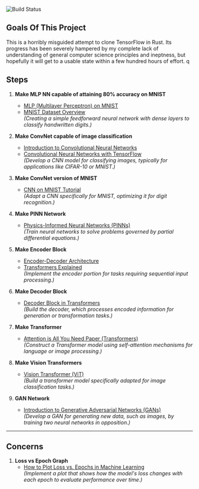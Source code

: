 ![Build Status](https://github.com/RPP1011/neuralnetworkfromscratch/actions/workflows/rust.yml/badge.svg)

## Goals Of This Project

This is a horribly misguided attempt to clone TensorFlow in Rust. Its progress has been severely hampered by my complete lack of understanding of general computer science principles and ineptness, but hopefully it will get to a usable state within a few hundred hours of effort.
q
## Steps

1. **Make MLP NN capable of attaining 80% accuracy on MNIST**  
   - [MLP (Multilayer Perceptron) on MNIST](https://en.wikipedia.org/wiki/Multilayer_perceptron)
   - [MNIST Dataset Overview](http://yann.lecun.com/exdb/mnist/)  
   *(Creating a simple feedforward neural network with dense layers to classify handwritten digits.)*

2. **Make ConvNet capable of image classification**  
   - [Introduction to Convolutional Neural Networks](https://cs231n.github.io/convolutional-networks/)
   - [Convolutional Neural Networks with TensorFlow](https://www.tensorflow.org/tutorials/images/cnn)  
   *(Develop a CNN model for classifying images, typically for applications like CIFAR-10 or MNIST.)*

3. **Make ConvNet version of MNIST**  
   - [CNN on MNIST Tutorial](https://www.tensorflow.org/tutorials/quickstart/advanced)  
   *(Adapt a CNN specifically for MNIST, optimizing it for digit recognition.)*

4. **Make PINN Network**  
   - [Physics-Informed Neural Networks (PINNs)](https://maziarraissi.github.io/PINNs/)  
   *(Train neural networks to solve problems governed by partial differential equations.)*

5. **Make Encoder Block**  
   - [Encoder-Decoder Architecture](https://machinelearningmastery.com/what-is-the-encoder-decoder-model/)
   - [Transformers Explained](https://jalammar.github.io/illustrated-transformer/)  
   *(Implement the encoder portion for tasks requiring sequential input processing.)*

6. **Make Decoder Block**  
   - [Decoder Block in Transformers](https://huggingface.co/transformers/v3.0.2/model_doc/transformer.html)  
   *(Build the decoder, which processes encoded information for generation or transformation tasks.)*

7. **Make Transformer**  
   - [Attention is All You Need Paper (Transformers)](https://arxiv.org/abs/1706.03762)  
   *(Construct a Transformer model using self-attention mechanisms for language or image processing.)*

8. **Make Vision Transformers**  
   - [Vision Transformer (ViT)](https://ai.googleblog.com/2020/12/transformers-for-image-recognition-at.html)  
   *(Build a transformer model specifically adapted for image classification tasks.)*

9. **GAN Network**  
   - [Introduction to Generative Adversarial Networks (GANs)](https://arxiv.org/abs/1406.2661)  
   *(Develop a GAN for generating new data, such as images, by training two neural networks in opposition.)*

---

## Concerns

1. **Loss vs Epoch Graph**  
   - [How to Plot Loss vs. Epochs in Machine Learning](https://machinelearningmastery.com/display-deep-learning-model-training-history-in-keras/)  
   *(Implement a plot that shows how the model's loss changes with each epoch to evaluate performance over time.)*


